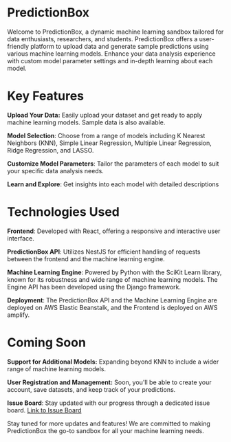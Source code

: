 # PredictionBox

Welcome to PredictionBox, a dynamic machine learning sandbox tailored for data enthusiasts, researchers, and students. PredictionBox offers a user-friendly platform to upload data and generate sample predictions using various machine learning models. Enhance your data analysis experience with custom model parameter settings and in-depth learning about each model.

# Key Features


**Upload Your Data:** Easily upload your dataset and get ready to apply machine learning models. Sample data is also available.

**Model Selection**: Choose from a range of models including K Nearest Neighbors (KNN), Simple Linear Regression, Multiple Linear Regression, Ridge Regression, and LASSO.

**Customize Model Parameters**: Tailor the parameters of each model to suit your specific data analysis needs.

**Learn and Explore**: Get insights into each model with detailed descriptions


# Technologies Used


 **Frontend**: Developed with React, offering a responsive and interactive user interface.
 
  **PredictionBox API**: Utilizes NestJS for efficient handling of requests between the frontend and the machine learning engine.
  
  **Machine Learning Engine**: Powered by Python with the SciKit Learn library, known for its robustness and wide range of machine learning models. The Engine API has been developed using the Django framework.

  **Deployment**: The PredictionBox API and the Machine Learning Engine are deployed on AWS Elastic Beanstalk, and the Frontend is deployed on AWS amplify.

# Coming Soon


**Support for Additional Models:** Expanding beyond KNN to include a wider range of machine learning models.

**User Registration and Management:** Soon, you'll be able to create your account, save datasets, and keep track of your predictions.

**Issue Board**: Stay updated with our progress through a dedicated issue board. [Link to Issue Board](https://trello.com/b/xGSp2oHT/predictionbox)


Stay tuned for more updates and features! We are committed to making PredictionBox the go-to sandbox for all your machine learning needs.

